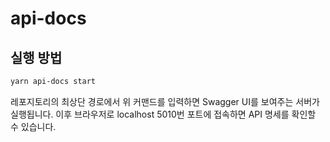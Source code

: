 # api-docs

## 실행 방법

```sh
yarn api-docs start
```

레포지토리의 최상단 경로에서 위 커맨드를 입력하면 Swagger UI를 보여주는 서버가 실행됩니다.
이후 브라우저로 localhost 5010번 포트에 접속하면 API 명세를 확인할 수 있습니다.
